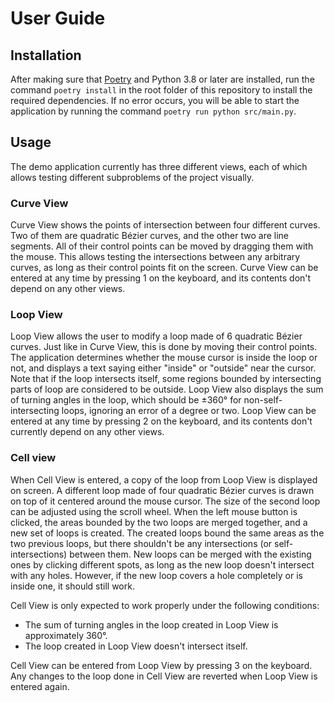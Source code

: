# User Guide

## Installation
After making sure that [Poetry](https://python-poetry.org/docs/#installation) and Python 3.8 or later are installed, run the command `poetry install` in the root folder of this repository to install the required dependencies. If no error occurs, you will be able to start the application by running the command `poetry run python src/main.py`.

## Usage
The demo application currently has three different views, each of which allows testing different subproblems of the project visually.

### Curve View
Curve View shows the points of intersection between four different curves. Two of them are quadratic Bézier curves, and the other two are line segments. All of their control points can be moved by dragging them with the mouse. This allows testing the intersections between any arbitrary curves, as long as their control points fit on the screen. Curve View can be entered at any time by pressing 1 on the keyboard, and its contents don't depend on any other views.

### Loop View
Loop View allows the user to modify a loop made of 6 quadratic Bézier curves. Just like in Curve View, this is done by moving their control points. The application determines whether the mouse cursor is inside the loop or not, and displays a text saying either "inside" or "outside" near the cursor. Note that if the loop intersects itself, some regions 
bounded by intersecting parts of loop are considered to be outside. Loop View also displays the sum of turning angles in the loop, which should be ±360° for non-self-intersecting loops, ignoring an error of a degree or two. Loop View can be entered at any time by pressing 2 on the keyboard, and its contents don't currently depend on any other views.

### Cell view
When Cell View is entered, a copy of the loop from Loop View is displayed on screen. A different loop made of four quadratic Bézier curves is drawn on top of it centered around the mouse cursor. The size of the second loop can be adjusted using the scroll wheel. When the left mouse button is clicked, the areas bounded by the two loops are merged together, and a new set of loops is created. The created loops bound the same areas as the two previous loops, but there shouldn't be any intersections (or self-intersections) between them. New loops can be merged with the existing ones by clicking different spots, as long as the new loop doesn't intersect with any holes. However, if the new loop covers a hole completely or is inside one, it should still work.

Cell View is only expected to work properly under the following conditions:
* The sum of turning angles in the loop created in Loop View is approximately 360°.
* The loop created in Loop View doesn't intersect itself.

Cell View can be entered from Loop View by pressing 3 on the keyboard. Any changes to the loop done in Cell View are reverted when Loop View is entered again.
